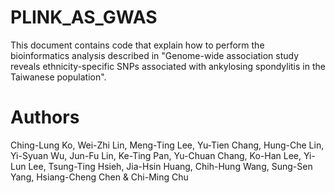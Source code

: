 # PLINK_AS_GWAS
This document contains code that explain how to perform the bioinformatics analysis described in "Genome-wide association study reveals ethnicity-specific SNPs associated with ankylosing spondylitis in the Taiwanese population".
# Authors
Ching-Lung Ko, Wei-Zhi Lin, Meng-Ting Lee, Yu-Tien Chang, Hung-Che Lin, Yi-Syuan Wu, Jun-Fu Lin, Ke-Ting Pan, Yu-Chuan Chang, Ko-Han Lee, Yi-Lun Lee, Tsung-Ting Hsieh, Jia-Hsin Huang, Chih-Hung Wang, Sung-Sen Yang, Hsiang-Cheng Chen & Chi-Ming Chu 
